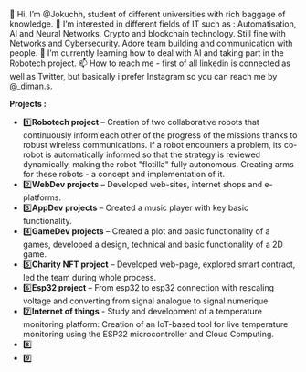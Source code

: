 👋 Hi, I’m @Jokuchh, student of different universities with rich baggage of knowledge.
👀 I’m interested in different fields of IT such as : Automatisation, AI and Neural Networks, Crypto and blockchain technology. Still fine with Networks and Cybersecurity. Adore team building and communication with people.
🌱 I’m currently learning how to deal with AI and taking part in the Robotech project.
📫 How to reach me - first of all linkedin is connected as well as Twitter, but basically i prefer Instagram so you can reach me by @_diman.s. 


**Projects :** 
- 1️⃣**Robotech project** – Creation of two collaborative robots that continuously inform each other of the progress of the missions thanks to robust wireless communications. If a robot encounters a problem, its co-robot is automatically informed so that the strategy is reviewed dynamically, making the robot "flotilla" fully autonomous. Creating arms for these robots - a concept and implementation of it.
- 2️⃣**WebDev projects** – Developed web-sites, internet shops and e-platforms.
- 3️⃣**AppDev projects** – Created a music player with key basic functionality.
- 4️⃣**GameDev projects** – Created a plot and basic functionality of a games, developed a design, technical and basic functionality of a 2D game.
- 5️⃣**Charity NFT project** – Developed web-page, explored smart contract, led the team during whole process.
- 6️⃣**Esp32 project**  – From esp32 to esp32 connection with rescaling voltage and converting from signal analogue to signal numerique
- 7️⃣**Internet of things** - Study and development of a temperature monitoring platform:
Creation of an IoT-based tool for live temperature monitoring using the ESP32 microcontroller and Cloud Computing.
- 8️⃣
- 9️⃣
<!---
Jokuchh/Jokuchh is a ✨ special ✨ repository because its `README.md` (this file) appears on your GitHub profile.
You can click the Preview link to take a look at your changes.
--->
